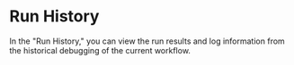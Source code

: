 # Run History

In the "Run History," you can view the run results and log information from the historical debugging of the current workflow.

<figure><img src="https://assets-docs.dify.ai/img/en/debug-and-preview/9ce6df8856db28e15ac455dc2d4c3354.webp" alt=""><figcaption></figcaption></figure>
